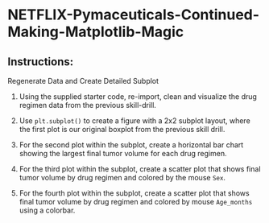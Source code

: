 # NETFLIX-Pymaceuticals-Continued-Making-Matplotlib-Magic
## Instructions:

Regenerate Data and Create Detailed Subplot

1. Using the supplied starter code, re-import, clean and visualize the drug regimen data from the previous skill-drill. 

2. Use `plt.subplot()` to create a figure with a 2x2 subplot layout, where the first plot is our original boxplot from the previous skill drill.

3. For the second plot within the subplot, create a horizontal bar chart showing the largest final tumor volume for each drug regimen.

4. For the third plot within the subplot, create a scatter plot that shows final tumor volume by drug regimen and colored by the mouse `Sex`. 

5. For the fourth plot within the subplot, create a scatter plot that shows final tumor volume by drug regimen and colored by mouse `Age_months` using a colorbar. 


